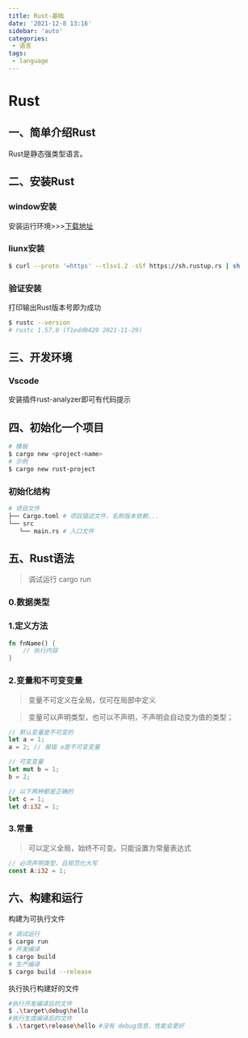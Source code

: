 ```yaml
---
title: Rust-基础
date: '2021-12-8 13:16'
sidebar: 'auto'
categories:
 - 语言
tags:
 - language
---
```


# Rust

## 一、简单介绍Rust

Rust是静态强类型语言。

## 二、安装Rust

### window安装

安装运行环境>>>[下载地址](https://www.rust-lang.org/learn/get-started)

### liunx安装

```bash
$ curl --proto '=https' --tlsv1.2 -sSf https://sh.rustup.rs | sh
```

### 验证安装

打印输出Rust版本号即为成功

```bash
$ rustc --version
# rustc 1.57.0 (f1edd0429 2021-11-29)
```

## 三、开发环境

### Vscode

安装插件rust-analyzer即可有代码提示

## 四、初始化一个项目

```bash
# 模板
$ cargo new <project-name>
# 示例
$ cargo new rust-project
```

### 初始化结构

```bash
# 项目文件
├── Cargo.toml # 项目描述文件，名称版本依赖...
└── src
   └── main.rs # 入口文件
```

## 五、Rust语法

> 调试运行 cargo run

### 0.数据类型



### 1.定义方法

```rust
fn fnName() {
    // 执行内容
}
```

### 2.变量和不可变变量

> 变量不可定义在全局，仅可在局部中定义

> 变量可以声明类型，也可以不声明，不声明会自动变为值的类型；

```rust
// 默认变量是不可变的
let a = 1;
a = 2; // 报错 a是不可变变量

// 可变变量
let mut b = 1;
b = 2;

// 以下两种都是正确的
let c = 1;
let d:i32 = 1;
```

### 3.常量

> 可以定义全局，始终不可变。只能设置为常量表达式

```rust
// 必须声明类型，且规范化大写
const A:i32 = 1;
```

## 六、构建和运行

构建为可执行文件

```bash
# 调试运行
$ cargo run
# 开发编译
$ cargo build
# 生产编译
$ cargo build --release
```

执行执行构建好的文件

```bash
#执行开发编译后的文件
$ .\target\debug\hello
#执行生成编译后的文件
$ .\target\release\hello #没有 debug信息，性能会更好
```

